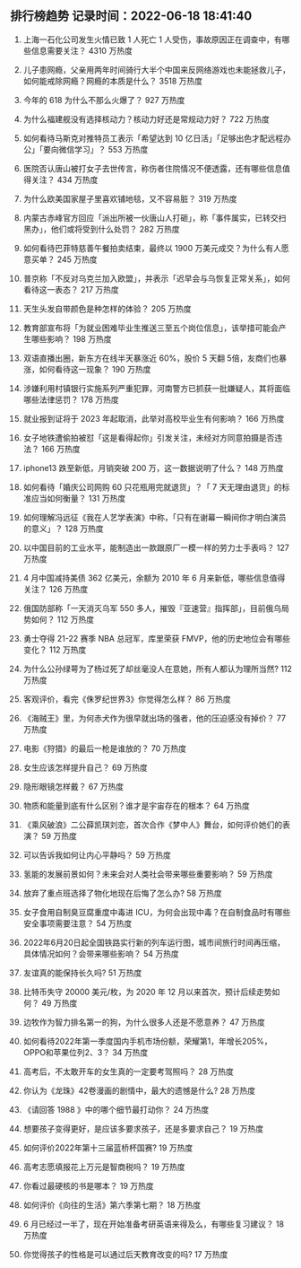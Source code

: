 
## 排行榜趋势 记录时间：2022-06-18 18:41:40
  
  1. 上海一石化公司发生火情已致 1 人死亡 1 人受伤，事故原因正在调查中，有哪些信息需要关注？ 4310 万热度
    
  2. 儿子患网瘾，父亲用两年时间骑行大半个中国来反网络游戏也未能拯救儿子，如何能戒除网瘾？网瘾的本质是什么？ 3518 万热度
    
  3. 今年的 618 为什么不那么火爆了？ 927 万热度
    
  4. 为什么福建舰没有选择核动力？核动力好还是常规动力好？ 722 万热度
    
  5. 如何看待马斯克对推特员工表示「希望达到 10 亿日活」「足够出色才配远程办公」「要向微信学习」？ 553 万热度
    
  6. 医院否认唐山被打女子去世传言，称伤者住院情况不便透露，还有哪些信息值得关注？ 434 万热度
    
  7. 为什么欧美国家屋子里喜欢铺地毯，又不容易脏？ 319 万热度
    
  8. 内蒙古赤峰官方回应「派出所被一伙唐山人打砸」，称「事件属实，已转交扫黑办」，他们或将受到什么处罚？ 282 万热度
    
  9. 如何看待巴菲特慈善午餐拍卖结束，最终以 1900 万美元成交？为什么有人愿意买单？ 245 万热度
    
  10. 普京称「不反对乌克兰加入欧盟」，并表示「迟早会与乌恢复正常关系」，如何看待这一表态？ 217 万热度
    
  11. 天生头发自带颜色是种怎样的体验？ 205 万热度
    
  12. 教育部宣布将「为就业困难毕业生推送三至五个岗位信息」，该举措可能会产生哪些影响？ 198 万热度
    
  13. 双语直播出圈，新东方在线半天暴涨近 60%，股价 5 天翻 5倍，友商们也暴涨，如何看待这一现象？ 190 万热度
    
  14. 涉嫌利用村镇银行实施系列严重犯罪，河南警方已抓获一批嫌疑人，其将面临哪些法律惩罚？ 178 万热度
    
  15. 就业报到证将于 2023 年起取消，此举对高校毕业生有何影响？ 166 万热度
    
  16. 女子地铁遭偷拍被怼「这是看得起你」引发关注，未经对方同意拍摄是否违法？ 166 万热度
    
  17. iphone13 跌至新低，月销突破 200  万，这一数据说明了什么？ 148 万热度
    
  18. 如何看待「婚庆公司网购 60 只花瓶用完就退货」？「 7 天无理由退货」的标准应当如何衡量？ 131 万热度
    
  19. 如何理解冯远征《我在人艺学表演》中称，「只有在谢幕一瞬间你才明白演员的意义」？ 128 万热度
    
  20. 以中国目前的工业水平，能制造出一款跟原厂一模一样的劳力士手表吗？ 127 万热度
    
  21. 4 月中国减持美债 362 亿美元，余额为 2010 年 6 月来新低，哪些信息值得关注？ 126 万热度
    
  22. 俄国防部称「一天消灭乌军 550 多人，摧毁『亚速营』指挥部」，目前俄乌局势如何？ 112 万热度
    
  23. 勇士夺得 21-22 赛季 NBA 总冠军，库里荣获 FMVP，他的历史地位会有哪些变化？ 112 万热度
    
  24. 为什么公孙绿萼为了杨过死了却丝毫没人在意她，所有人都认为理所当然? 112 万热度
    
  25. 客观评价，看完《侏罗纪世界3》你觉得怎么样？ 86 万热度
    
  26. 《海贼王》里，为何赤犬作为很早就出场的强者，他的压迫感没有掉价？ 77 万热度
    
  27. 电影《狩猎》的最后一枪是谁放的？ 70 万热度
    
  28. 女生应该怎样提升自己？ 69 万热度
    
  29. 隐形眼镜怎样戴？ 67 万热度
    
  30. 物质和能量到底有什么区别？谁才是宇宙存在的根本？ 64 万热度
    
  31. 《乘风破浪》二公薛凯琪刘恋，首次合作《梦中人》舞台，如何评价她们的表演？ 59 万热度
    
  32. 可以告诉我如何让内心平静吗？ 59 万热度
    
  33. 氢能的发展前景如何？未来会对人类社会带来哪些重要影响？ 59 万热度
    
  34. 放弃了重点班选择了物化地现在后悔了怎么办? 58 万热度
    
  35. 女子食用自制臭豆腐重度中毒进 ICU，为何会出现中毒？在自制食品时有哪些安全事项需要注意？ 54 万热度
    
  36. 2022年6月20日起全国铁路实行新的列车运行图，城市间旅行时间再压缩，具体情况如何？会带来哪些影响？ 54 万热度
    
  37. 友谊真的能保持长久吗? 51 万热度
    
  38. 比特币失守 20000 美元/枚，为 2020 年 12 月以来首次，预计后续走势如何？ 49 万热度
    
  39. 边牧作为智力排名第一的狗，为什么很多人还是不愿意养？ 47 万热度
    
  40. 如何看待2022年第一季度国内手机市场份额，荣耀第1，年增长205%，OPPO和苹果位列2、3？ 34 万热度
    
  41. 高考后，不太敢开车的女生真的一定要考驾照吗？ 28 万热度
    
  42. 你认为《龙珠》42卷漫画的剧情中，最大的遗憾是什么? 28 万热度
    
  43. 《请回答 1988 》中的哪个细节最打动你？ 24 万热度
    
  44. 想要孩子变得更好，是应该多要求孩子，还是多要求自己？ 19 万热度
    
  45. 如何评价2022年第十三届蓝桥杯国赛? 19 万热度
    
  46. 高考志愿填报花上万元是智商税吗？ 19 万热度
    
  47. 你看过最硬核的书是哪本？ 19 万热度
    
  48. 如何评价《向往的生活》第六季第七期？ 18 万热度
    
  49. 6 月已经过一半了，现在开始准备考研英语来得及么，有哪些复习建议？ 18 万热度
    
  50. 你觉得孩子的性格是可以通过后天教育改变的吗? 17 万热度
    